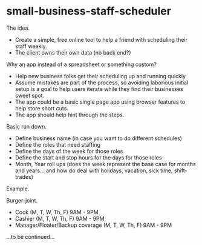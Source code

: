 # small-business-staff-scheduler


The idea. 
- Create a simple, free online tool to help a friend with scheduling their staff weekly.
- The client owns their own data (no back end?)

Why an app instead of a spreadsheet or something custom?
- Help new business folks get their scheduling up and running quickly
- Assume mistakes are part of the process, so avoiding laborious initial setup is a goal to help users iterate while they find their businesses sweet spot.
- The app could be a basic single page app using browser features to help store short cuts.
- The app should help hint through the steps.

Basic run down.

- Define business name (in case you want to do different schedules)
- Define the roles that need staffing
- Define the days of the week for those roles
- Define the start and stop hours for the days for those roles
- Month, Year roll ups (does the week represent the base case for months and years... and how do deal with holidays, vacation, sick time, shift-trades)

Example.

Burger-joint.
- Cook (M, T, W, Th, F) 9AM - 9PM
- Cashier (M, T, W, Th, F) 9AM - 9PM
- Manager/Floater/Backup coverage (M, T, W, Th, F) 9AM - 9PM

...to be continued...

